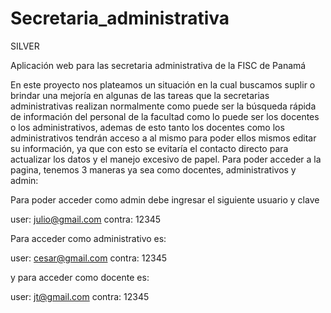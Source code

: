 # Secretaria_administrativa

SILVER

Aplicación web
para las secretaria administrativa
de la FISC de Panamá


En este proyecto nos plateamos un situación en la cual buscamos suplir o brindar una mejoría en algunas de las 
tareas que la secretarias administrativas realizan normalmente como puede ser la búsqueda rápida de información 
del personal de la facultad como lo puede ser los docentes o los administrativos, ademas de esto tanto los docentes 
como los administrativos tendrán acceso a al mismo para poder ellos mismos editar su información, ya que con esto 
se evitaría el contacto directo para actualizar los datos y el manejo excesivo de papel. Para poder acceder a la pagina, 
tenemos 3 maneras ya sea como docentes, administrativos y admin:

Para poder acceder como admin debe ingresar el siguiente usuario y clave

user:		julio@gmail.com
contra:	12345

Para acceder como administrativo es:

user:		cesar@gmail.com
contra:	12345

y para acceder como docente es:

user:		jt@gmail.com
contra:	12345
